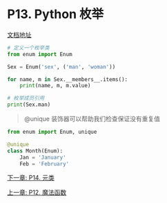 # P13. Python 枚举

[文档地址](https://github.com/walter201230/Python/blob/master/Article/PythonBasis/python11/Preface.md)

```python
# 定义一个枚举类
from enum import Enum

Sex = Enum('sex', ('man', 'woman'))

for name, m in Sex.__members__.items():
    print(name, m, m.value)

# 枚举成员引用
print(Sex.man)
```

> @unique 装饰器可以帮助我们检查保证没有重复值

```python
from enum import Enum, unique

@unique
class Month(Enum):
    Jan = 'January'
    Feb = 'February'
```


[下一章: P14. 元类](../p14-metaclass/README.md)

[上一章: P12. 魔法函数](../p12-megic-function/README.md)
